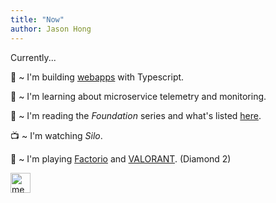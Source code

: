 ```yaml
---
title: "Now"
author: Jason Hong
---
```


Currently...

🔭 ~ I'm building [webapps][ts-apps] with Typescript.

🌱 ~ I'm learning about microservice telemetry and monitoring.

📖 ~ I'm reading the _Foundation_ series and what's listed [here][readings].

📺 ~ I'm watching _Silo_.

👾 ~ I'm playing [Factorio][factorio] and [VALORANT][valorant]. (Diamond 2)

[ts-apps]:  /posts/2023-03-20-js-ts
[factorio]: https://www.factorio.com/
[valorant]: https://playvalorant.com/en-us/
[readings]: /readings

<img src="/img/meow_code.gif" alt="meow_code" width="32">

